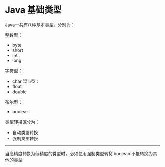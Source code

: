 # Java 基础类型
Java一共有八种基本类型，分别为：

整数型：
* byte
* short
* int
* long

字符型：
* char
浮点型：
* float
* double

布尔型：
* boolean


类型转换区分为：
- 自动类型转换
- 强制类型转换
---
当高精度转换为低精度的类型时，必须使用强制类型转换
boolean 不能转换为其他的类型






